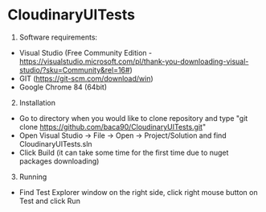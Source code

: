 # CloudinaryUITests

1. Software requirements:
- Visual Studio (Free Community Edition - https://visualstudio.microsoft.com/pl/thank-you-downloading-visual-studio/?sku=Community&rel=16#)
- GIT (https://git-scm.com/download/win)
- Google Chrome 84 (64bit) 

2. Installation

- Go to directory when you would like to clone repository and type "git clone https://github.com/baca90/CloudinaryUITests.git"
- Open Visual Studio -> File -> Open -> Project/Solution and find CloudinaryUITests.sln
- Click Build (it can take some time for the first time due to nuget packages downloading)

3. Running

- Find Test Explorer window on the right side, click right mouse button on Test and click Run

